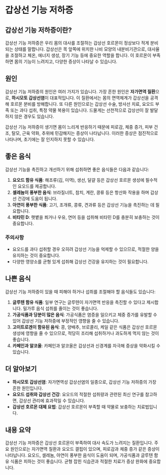 # 갑상선 기능 저하증

## 갑상선 기능 저하증이란?

갑상선 기능 저하증은 우리 몸의 대사를 조절하는 갑상선 호르몬이 정상보다 적게 분비되는 상태를 말합니다. 갑상선은 목 앞쪽에 위치한 나비 모양의 내분비기관으로, 대사율을 조절하고 체온, 에너지 생성, 장기 기능 등에 중요한 역할을 합니다. 이 호르몬이 부족하면 몸의 기능이 느려지고, 다양한 증상이 나타날 수 있습니다.

## 원인

갑상선 기능 저하증의 원인은 여러 가지가 있습니다. 가장 흔한 원인은 **자가면역 질환**으로, **하시모토 갑상선염**이 대표적입니다. 이 질환에서는 몸의 면역체계가 갑상선을 공격해 호르몬 분비를 방해합니다. 또 다른 원인으로는 갑상선 수술, 방사선 치료, 요오드 부족 또는 과다 섭취, 특정 약물 복용이 있습니다. 드물게는 선천적으로 갑상선이 잘 발달하지 않은 경우도 있습니다.

갑상선 기능 저하증이 생기면 몸이 느리게 반응하기 때문에 피로감, 체중 증가, 피부 건조, 탈모, 근육 약화, 추위에 민감해지는 증상이 나타납니다. 이러한 증상은 점진적으로 나타나며, 초기에는 잘 인지하지 못할 수 있습니다.

## 좋은 음식

갑상선 기능을 촉진하고 개선하기 위해 섭취하면 좋은 음식들은 다음과 같습니다:

1. **요오드 함유 식품**: 해조류(김, 미역), 생선, 달걀 등은 갑상선 호르몬 생성에 필수적인 요오드를 제공합니다.
2. **셀레늄이 풍부한 음식**: 브라질너트, 참치, 계란, 콩류 등은 항산화 작용을 하며 갑상선 건강에 도움이 됩니다.
3. **아연이 풍부한 식품**: 고기, 조개류, 콩류, 견과류 등은 갑상선 기능을 촉진하는 데 필요합니다.
4. **비타민 D**: 햇볕을 쬐거나 우유, 연어 등을 섭취해 비타민 D를 충분히 보충하는 것이 중요합니다.

### 주의사항
- 요오드를 과다 섭취할 경우 오히려 갑상선 기능을 억제할 수 있으므로, 적절한 양을 유지하는 것이 중요합니다.
- 다양한 영양소를 균형 있게 섭취해 갑상선 건강을 유지하는 것이 필요합니다.

## 나쁜 음식

갑상선 기능 저하증이 있을 때 피해야 하거나 섭취를 조절해야 할 음식들도 있습니다:

1. **글루텐 함유 식품**: 일부 연구는 글루텐이 자가면역 반응을 촉진할 수 있다고 제시합니다. 밀가루 음식 섭취를 줄이는 것이 좋습니다.
2. **가공식품과 당분이 많은 음식**: 가공식품은 염증을 일으키고 체중 증가를 유발할 수 있어 갑상선 기능 저하증에 부정적인 영향을 줄 수 있습니다.
3. **고이트로겐이 함유된 음식**: 콩, 양배추, 브로콜리, 케일 같은 식품은 갑상선 호르몬 생성에 영향을 줄 수 있으므로, 적당히 조리해 섭취하거나 과도하게 먹지 않는 것이 좋습니다.
4. **카페인과 알코올**: 카페인과 알코올은 갑상선과 신경계를 자극해 증상을 악화시킬 수 있습니다.

## 더 알아보기

- **하시모토 갑상선염**: 자가면역성 갑상선염의 일종으로, 갑상선 기능 저하증의 가장 흔한 원인입니다.
- **요오드 섭취와 갑상선 건강**: 요오드의 적절한 섭취량과 관련된 최신 연구를 참고하면, 갑상선 관리에 효과적일 수 있습니다.
- **갑상선 호르몬 대체 요법**: 갑상선 호르몬이 부족할 때 약물로 보충하는 치료법입니다.

## 내용 요약

갑상선 기능 저하증은 갑상선 호르몬이 부족하여 대사 속도가 느려지는 질환입니다. 주요 원인으로는 자가면역 질환과 요오드 결핍이 있으며, 피로감과 체중 증가 같은 증상이 나타납니다. 요오드, 셀레늄, 아연이 풍부한 음식이 도움이 되며, 가공식품과 글루텐 함유 식품은 피하는 것이 좋습니다. 균형 잡힌 식습관과 적절한 치료가 증상 완화에 중요합니다.
